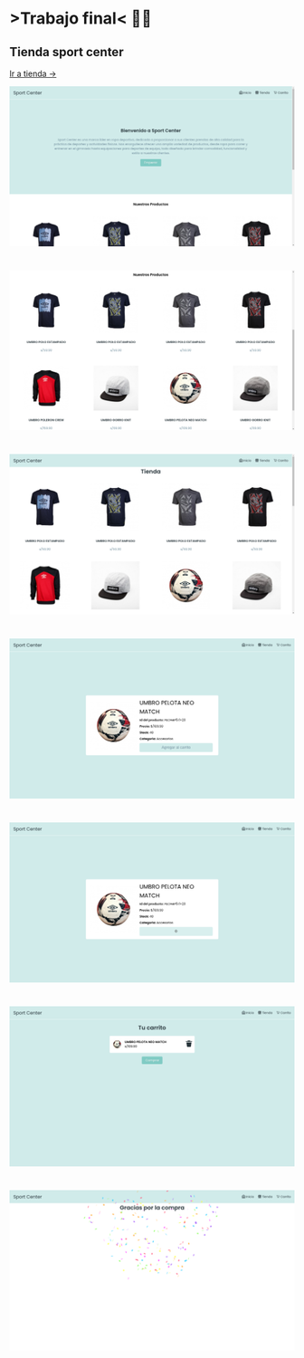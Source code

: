 # **>Trabajo final< 🧑‍🎓** 
## **Tienda sport center**
[Ir a tienda → ](https://portafolio-buho.vercel.app/)

![Primer Diseno](./screenshots/1.png)

#

![Primer Diseno](./screenshots/2.png)

#

![Primer Diseno](./screenshots/3.png)

#

![Primer Diseno](./screenshots/4.png)

#

![Primer Diseno](./screenshots/5.png)

#

![Primer Diseno](./screenshots/6.png)

#

![Primer Diseno](./screenshots/7.png)